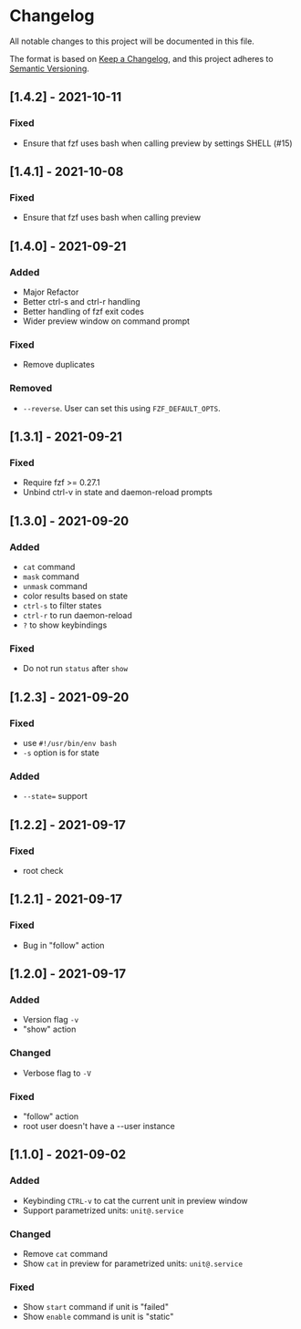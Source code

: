 # Changelog

All notable changes to this project will be documented in this file.

The format is based on [Keep a Changelog](https://keepachangelog.com/en/1.0.0/),
and this project adheres to [Semantic Versioning](https://semver.org/spec/v2.0.0.html).

## [1.4.2] - 2021-10-11

### Fixed

- Ensure that fzf uses bash when calling preview by settings SHELL (#15)

## [1.4.1] - 2021-10-08

### Fixed

- Ensure that fzf uses bash when calling preview

## [1.4.0] - 2021-09-21

### Added

- Major Refactor
- Better ctrl-s and ctrl-r handling
- Better handling of fzf exit codes
- Wider preview window on command prompt

### Fixed

- Remove duplicates

### Removed

- `--reverse`. User can set this using `FZF_DEFAULT_OPTS`.

## [1.3.1] - 2021-09-21

### Fixed

- Require fzf >= 0.27.1
- Unbind ctrl-v in state and daemon-reload prompts

## [1.3.0] - 2021-09-20

### Added

- `cat` command
- `mask` command
- `unmask` command
- color results based on state
- `ctrl-s` to filter states
- `ctrl-r` to run daemon-reload
- `?` to show keybindings

### Fixed

- Do not run `status` after `show`

## [1.2.3] - 2021-09-20

### Fixed

- use `#!/usr/bin/env bash`
- `-s` option is for state

### Added

- `--state=` support

## [1.2.2] - 2021-09-17

### Fixed

- root check

## [1.2.1] - 2021-09-17

### Fixed

- Bug in "follow" action

## [1.2.0] - 2021-09-17

### Added

- Version flag `-v`
- "show" action

### Changed

- Verbose flag to `-V`

### Fixed

- "follow" action
- root user doesn't have a --user instance

## [1.1.0] - 2021-09-02

### Added

- Keybinding `CTRL-v` to cat the current unit in preview window
- Support parametrized units: `unit@.service`

### Changed

- Remove `cat` command
- Show `cat` in preview for parametrized units: `unit@.service`

### Fixed

- Show `start` command if unit is "failed"
- Show `enable` command is unit is "static"
